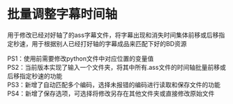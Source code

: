 # 批量调整字幕时间轴

用于修改已经对好轴了的ass字幕文件，将字幕出现和消失时间集体前移或后移指定秒速，用于根据别人已经打好轴的字幕成品来匹配下好的BD资源  
  
PS1：使用前需要修改python文件中对应位置的变量值  
PS2：当前版本实现了输入一个文件夹，将其中所有.ass文件的时间轴批量前移或后移指定秒速的功能   
PS3：新增了自动匹配多个编码，选择未报错的编码进行读取和保存文件的功能  
PS4：新增了保存选项，可选择将修改另存在其他文件夹或直接修改原始文件
